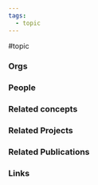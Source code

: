 ```yaml
---
tags:
  - topic
---
```

#topic

### Orgs


### People


### Related concepts


### Related Projects


### Related Publications


### Links
